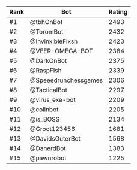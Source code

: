Rank|Bot|Rating
---|---|---
#1|@tbhOnBot|2493
#2|@ToromBot|2432
#3|@InvinxibleFlxsh|2423
#4|@VEER-OMEGA-BOT|2384
#5|@DarkOnBot|2375
#6|@RaspFish|2339
#7|@Speeedrunchessgames|2306
#8|@TacticalBot|2297
#9|@virus_exe-bot|2209
#10|@colinbot|2205
#11|@is_BOSS|2134
#12|@Groot123456|1681
#13|@DavidsGuterBot|1568
#14|@DanerdBot|1383
#15|@pawnrobot|1225
